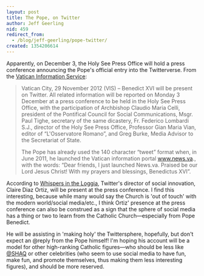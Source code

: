 ```yaml
---
layout: post
title: The Pope, on Twitter
author: Jeff Geerling
nid: 459
redirect_from:
  - /blog/jeff-geerling/pope-twitter/
created: 1354206614
---
```

Apparently, on December 3, the Holy See Press Office will hold a press conference announcing the Pope's official entry into the Twitterverse. From the <a href="http://www.news.va/en/news/the-pope-on-twitter">Vatican Information Service</a>:

<blockquote>
Vatican City, 29 November 2012 (VIS) – Benedict XVI will be present on Twitter. All related information will be reported on Monday 3 December at a press conference to be held in the Holy See Press Office, with the participation of Archbishop Claudio Maria Celli, president of the Pontifical Council for Social Communications, Msgr. Paul Tighe, secretary of the same dicastery, Fr. Federico Lombardi S.J., director of the Holy See Press Office, Professor Gian Maria Vian, editor of “L'Osservatore Romano”, and Greg Burke, Media Advisor to the Secretariat of State.

The Pope has already used the 140 character “tweet” format when, in June 2011, he launched the Vatican information portal www.news.va., with the words: “Dear friends, I just launched News.va. Praised be our Lord Jesus Christ! With my prayers and blessings, Benedictus XVI”.
</blockquote>

According to <a href="http://whispersintheloggia.blogspot.com/2012/11/the-ipope-becomes-pope-coming-soon.html">Whispers in the Loggia</a>, Twitter's director of social innovation, Claire Diaz Ortiz, will be present at the press conference. I find this interesting, because while many would say the Church is 'out of touch' with the modern world/social media/etc., I think Ortiz' presence at the press conference can also be construed as a sign that the sphere of social media has a thing or two to learn from the Catholic Church—especially from Pope Benedict.

He will be assisting in 'making holy' the Twittersphere, hopefully, but don't expect an @reply from the Pope himself! I'm hoping his account will be a model for other high-ranking Catholic figures—who should be less like <a href="https://twitter.com/SHAQ">@SHAQ</a> or other celebrities (who seem to use social media to have fun, make fun, and promote themselves, thus making them less interesting figures), and should be more reserved.
